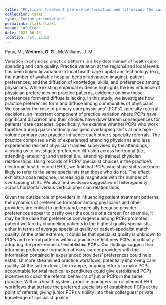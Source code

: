 ```yaml
---
title: "Physician treatment preference formation and diffusion: The case of specialty referrals"
collection: talks
type: "Podium presentation"
permalink: /talks/talk1
venue: "ASHEcon"
date: 2023-06-13
location: "St. Louis"
---
```


Pany, M., <b>Weinreb, G. G.,</b> McWilliams, J. M. 

Variation in physician practice patterns is a key determinant of health care spending and care quality. Practice variation at the regional and local levels has been linked to variation in local health care capital and technology (e.g., the number of available hospital beds or advanced imaging), patient preferences, and the diffusion of knowledge, skills, and preferences among physicians. While existing empirical evidence highlights the key influence of physician preferences on practice patterns, evidence on how these preferences form and diffuse is lacking.
In this study, we investigate how practice preferences form and diffuse among communities of physicians. We consider the case of primary care physicians’ (PCPs’) specialty referral decisions, an important component of practice variation where PCPs have significant discretion and their choices have downstream consequences for patients’ care cascades. Specifically, we examine whether PCPs who work together during quasi-randomly assigned overlapping shifts at one high-volume primary care practice influence each other’s specialty referrals. The practice comprises a mix of experienced attending physicians and less experienced resident physician trainees supervised by the attendings, allowing us to investigate preference diffusion across horizontal (i.e., attending-attending) and vertical (i.e., attending-trainee) physician relationships. Using records of PCPs’ specialist choices in the practice’s electronic health record (EHR), we find that PCPs who share shifts are more likely to refer to the same specialists than those who do not. The effect exhibits a dose response, increasing in magnitude with the number of overlapping shifts. We also find evidence suggestive of heterogeneity across horizontal versus vertical physician relationships.

Given the outsize role of providers in influencing patient treatment patterns, the dynamics of preference formation among physicians and other providers are critical to understand, especially because provider preferences appear to ossify over the course of a career. For example, it may be the case that preference convergence among PCPs promotes patient welfare by channeling patients to the highest quality specialists, either in terms of average specialist quality or patient-specialist match quality. At the other extreme, it could be that specialist quality is unknown to PCPs and referral patterns within a practice reflect new PCPs uncritically adopting the preferences of established PCPs. Our findings suggest that informing preference formation of early-career providers with the information contained in experienced providers’ preferences could help establish more streamlined practice workflows, potentially improving care quality. At the system level, for example, ongoing efforts to make PCPs accountable for total medical expenditures could give established PCPs incentive to coach the referral behaviors of junior PCPs in the same practice. Within a health system, practice managers can implement EHR workflows that surface the preferred specialists of established PCPs at the point of referral, giving junior PCPs visibility into their colleagues’ private knowledge of specialist quality.
